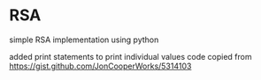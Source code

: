 # RSA
simple RSA implementation using python

added print statements to print individual values
code copied from https://gist.github.com/JonCooperWorks/5314103
